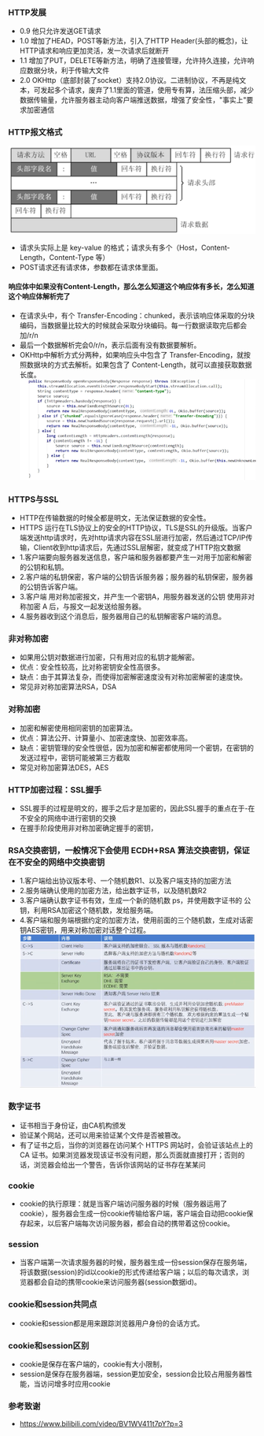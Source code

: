 ### HTTP发展
- 0.9 他只允许发送GET请求
- 1.0 增加了HEAD，POST等新方法，引入了HTTP Header(头部的概念)，让HTTP请求和响应更加灵活，发一次请求后就断开
- 1.1 增加了PUT，DELETE等新方法，明确了连接管理，允许持久连接，允许响应数据分块，利于传输大文件
- 2.0 OKHttp（底部封装了socket）支持2.0协议。二进制协议，不再是纯文本，可发起多个请求，废弃了1.1里面的管道，使用专有算，法压缩头部，减少数据传输量，允许服务器主动向客户端推送数据，增强了安全性，"事实上"要求加密通信

### HTTP报文格式
![img.png](resource/报文格式.png)
- 请求头实际上是 key-value 的格式；请求头有多个（Host，Content-Length，Content-Type 等）
- POST请求还有请求体，参数都在请求体里面。

#### 响应体中如果没有Content-Length，那么怎么知道这个响应体有多长，怎么知道这个响应体解析完了
- 在请求头中，有个 Transfer-Encoding：chunked，表示该响应体采取的分块编码，当数据量比较大的时候就会采取分块编码。每一行数据读取完后都会加/r/n
- 最后一个数据解析完会0/r/n，表示后面有没有数据要解析。
- OKHttp中解析方式分两种，如果响应头中包含了 Transfer-Encoding，就按照数据块的方式去解析。如果包含了 Content-Length，就可以直接获取数据长度。
![img_1.png](resource/OKHttp.png)

### HTTPS与SSL
- HTTP在传输数据的时候全都是明文，无法保证数据的安全性。
- HTTPS 运行在TLS协议上的安全的HTTP协议，TLS是SSL的升级版。当客户端发送http请求时，先对http请求内容在SSL层进行加密，然后通过TCP/IP传输，Client收到http请求后，先通过SSL层解密，就变成了HTTP抱文数据
- 1.客户端要向服务器发送信息，客户端和服务器都要产生一对用于加密和解密的公钥和私钥。
- 2.客户端的私钥保密，客户端的公钥告诉服务器；服务器的私钥保密，服务器的公钥告诉客户端。
- 3.客户端 用对称加密报文，并产生一个密钥A，用服务器发送的公钥 使用非对称加密 A 后，与报文一起发送给服务器。
- 4.服务器收到这个消息后，服务器用自己的私钥解密客户端的消息。

### 非对称加密
- 如果用公钥对数据进行加密，只有用对应的私钥才能解密。
- 优点：安全性较高，比对称密钥安全性高很多。 
- 缺点：由于其算法复杂，而使得加密解密速度没有对称加密解密的速度快。
- 常见非对称加密算法RSA，DSA

### 对称加密
- 加密和解密使用相同密钥的加密算法。
- 优点：算法公开、计算量小、加密速度快、加密效率高。 
- 缺点：密钥管理的安全性很低，因为加密和解密都使用同一个密钥，在密钥的发送过程中，密钥可能被第三方截取
- 常见对称加密算法DES，AES

### HTTP加密过程：SSL握手
- SSL握手的过程是明文的，握手之后才是加密的，因此SSL握手的重点在于-在不安全的网络中进行密钥的交换
- 在握手阶段使用非对称加密确定握手的密钥，

### RSA交换密钥，一般情况下会使用 ECDH+RSA 算法交换密钥，保证在不安全的网络中交换密钥
- 1.客户端给出协议版本号、一个随机数R1、以及客户端支持的加密方法
- 2.服务端确认使用的加密方法，给出数字证书，以及随机数R2
- 3.客户端确认数字证书有效，生成一个新的随机数 ps，并使用数字证书的 公钥，利用RSA加密这个随机数，发给服务端。
- 4.客户端和服务端根据约定的加密方法，使用前面的三个随机数，生成对话密钥AES密钥，用来对称加密对话整个过程。
![img.png](resource/SSL加密过程.png)

### 数字证书
- 证书相当于身份证，由CA机构颁发
- 验证某个网站，还可以用来验证某个文件是否被篡改。
- 有了证书之后，当你的浏览器在访问某个 HTTPS 网站时，会验证该站点上的 CA 证书。如果浏览器发现该证书没有问题，那么页面就直接打开；否则的话，浏览器会给出一个警告，告诉你该网站的证书存在某某问

### cookie
- cookie的执行原理：就是当客户端访问服务器的时候（服务器运用了cookie），服务器会生成一份cookie传输给客户端，客户端会自动把cookie保存起来，以后客户端每次访问服务器，都会自动的携带着这份cookie。

### session
- 当客户端第一次请求服务器的时候，服务器生成一份session保存在服务端，将该数据(session)的id以cookie的形式传递给客户端；以后的每次请求，浏览器都会自动的携带cookie来访问服务器(session数据id)。

### cookie和session共同点
- cookie和session都是用来跟踪浏览器用户身份的会话方式。

### cookie和session区别
- cookie是保存在客户端的，cookie有大小限制，
- session是保存在服务器端，session更加安全，session会比较占用服务器性能，当访问增多时应用cookie


### 参考致谢
- https://www.bilibili.com/video/BV1WV411t7pY?p=3